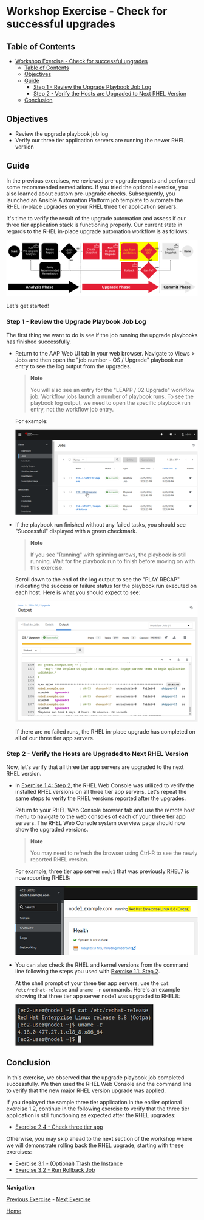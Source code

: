 # Workshop Exercise - Check for successful upgrades

## Table of Contents

- [Workshop Exercise - Check for successful upgrades](#workshop-exercise---check-for-successful-upgrades)
  - [Table of Contents](#table-of-contents)
  - [Objectives](#objectives)
  - [Guide](#guide)
    - [Step 1 - Review the Upgrade Playbook Job Log](#step-1---review-the-upgrade-playbook-job-log)
    - [Step 2 - Verify the Hosts are Upgraded to Next RHEL Version](#step-2---verify-the-hosts-are-upgraded-to-next-rhel-version)
  - [Conclusion](#conclusion)

## Objectives

* Review the upgrade playbook job log
* Verify our three tier application servers are running the newer RHEL version

## Guide

In the previous exercises, we reviewed pre-upgrade reports and performed some recommended remediations. If you tried the optional exercise, you also learned about custom pre-upgrade checks. Subsequently, you launched an Ansible Automation Platform job template to automate the RHEL in-place upgrades on your RHEL three tier application servers.

It's time to verify the result of the upgrade automation and assess if our three tier application stack is functioning properly. Our current state in regards to the RHEL in-place upgrade automation workflow is as follows:

![Automation approach workflow diagram with app validation steps highlighted](images/ripu-workflow-hl-validate.svg)

Let's get started!

### Step 1 - Review the Upgrade Playbook Job Log

The first thing we want to do is see if the job running the upgrade playbooks has finished successfully.

- Return to the AAP Web UI tab in your web browser. Navigate to Views > Jobs and then open the "job number - OS / Upgrade" playbook run entry to see the log output from the upgrades.

  > **Note**
  >
  > You will also see an entry for the "LEAPP / 02 Upgrade" workflow job. Workflow jobs launch a number of playbook runs. To see the playbook log output, we need to open the specific playbook run entry, not the workflow job entry.

  For example:

  ![AAP Web UI listing upgrade job entries](images/upgrade_jobs.png)

- If the playbook run finished without any failed tasks, you should see "Successful" displayed with a green checkmark.

  > **Note**
  >
  > If you see "Running" with spinning arrows, the playbook is still running. Wait for the playbook run to finish before moving on with this exercise.

  Scroll down to the end of the log output to see the "PLAY RECAP" indicating the success or failure status for the playbook run executed on each host. Here is what you should expect to see:

  ![AAP Web UI showing successful upgrade playbook run play recap](images/upgrade_play_recap.png)

  If there are no failed runs, the RHEL in-place upgrade has completed on all of our three tier app servers.

### Step 2 - Verify the Hosts are Upgraded to Next RHEL Version

Now, let's verify that all three tier app servers are upgraded to the next RHEL version.

- In [Exercise 1.4: Step 2](../1.4-report/README.md#step-2---navigating-the-rhel-web-console), the RHEL Web Console was utilized to verify the installed RHEL versions on all three tier app servers. Let's repeat the same steps to verify the RHEL versions reported after the upgrades.

  Return to your RHEL Web Console browser tab and use the remote host menu to navigate to the web consoles of each of your three tier app servers. The RHEL Web Console system overview page should now show the upgraded versions.

  > **Note**
  >
  > You may need to refresh the browser using Ctrl-R to see the newly reported RHEL version.

  For example, three tier app server `node1` that was previously RHEL7 is now reporting RHEL8:

  ![node1 running Red Hat Enterprise Linux Server 8.8 (Oopta)](images/rhel8_upgraded.png)

- You can also check the RHEL and kernel versions from the command line following the steps you used with [Exercise 1.1: Step 2](../1.1-setup/README.md#step-2---open-a-terminal-session).

  At the shell prompt of your three tier app servers, use the `cat /etc/redhat-release` and `uname -r` commands. Here's an example showing that three tier app server node1 was upgraded to RHEL8:

  ![command output showing RHEL8 is installed](images/rhel8_commands.png)

## Conclusion

In this exercise, we observed that the upgrade playbook job completed successfully. We then used the RHEL Web Console and the command line to verify that the new major RHEL version upgrade was applied.

If you deployed the sample three tier application in the earlier optional exercise 1.2, continue in the following exercise to verify that the three tier application is still functioning as expected after the RHEL upgrades:

- [Exercise 2.4 - Check three tier app](../2.4-check-three-tier-app/README.md)

Otherwise, you may skip ahead to the next section of the workshop where we will demonstrate rolling back the RHEL upgrade, starting with these exercises:

- [Exercise 3.1 - (Optional) Trash the Instance](../3.1-error-condition/README.md)
- [Exercise 3.2 - Run Rollback Job](../3.2-rollback/README.md)

---

**Navigation**

[Previous Exercise](../2.2-snapshots/README.md) - [Next Exercise](../2.4-check-three-tier-app/README.md)

[Home](../README.md)
